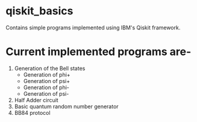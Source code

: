 # qiskit_basics
Contains simple programs implemented using IBM's Qiskit framework.

# Current implemented programs are-
1. Generation of the Bell states   
   - Generation of phi+   
   - Generation of psi+
   - Generation of phi-
   - Generation of psi-
2. Half Adder circuit
3. Basic quantum random number generator
4. BB84 protocol
